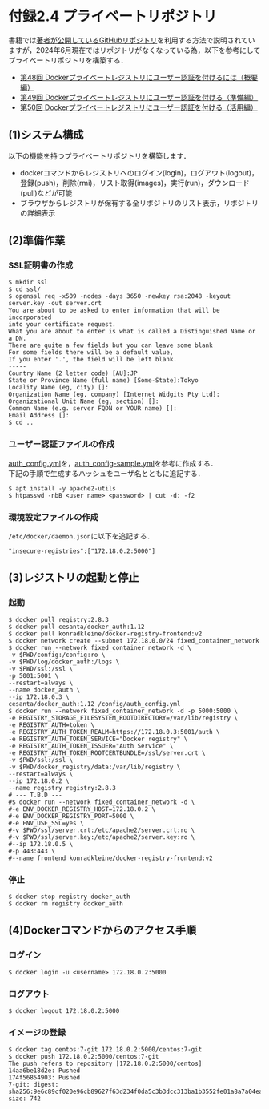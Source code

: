 # 付録2.4 プライベートリポジトリ

書籍では[著者が公開しているGitHubリポジトリ](https://github.com/takara9/registry)を利用する方法で説明されていますが，2024年6月現在ではリポジトリがなくなっている為，以下を参考にしてプライベートリポジトリを構築する．

- [第48回 Dockerプライベートレジストリにユーザー認証を付けるには（概要編）](https://www.itmedia.co.jp/enterprise/articles/1709/25/news017.html)
- [第49回 Dockerプライベートレジストリにユーザー認証を付ける（準備編）](https://www.itmedia.co.jp/enterprise/articles/1710/02/news018.html)
- [第50回 Dockerプライベートレジストリにユーザー認証を付ける（活用編）](https://www.itmedia.co.jp/enterprise/articles/1710/16/news016.html)

## (1)システム構成

以下の機能を持つプライベートリポジトリを構築します．

- dockerコマンドからレジストリへのログイン(login)，ログアウト(logout)，登録(push)，削除(rmi)，リスト取得(images)，実行(run)，ダウンロード(pull)などが可能
- ブラウザからレジストリが保有する全リポジトリのリスト表示，リポジトリの詳細表示

## (2)準備作業

### SSL証明書の作成

```
$ mkdir ssl
$ cd ssl/
$ openssl req -x509 -nodes -days 3650 -newkey rsa:2048 -keyout server.key -out server.crt
You are about to be asked to enter information that will be incorporated
into your certificate request.
What you are about to enter is what is called a Distinguished Name or a DN.
There are quite a few fields but you can leave some blank
For some fields there will be a default value,
If you enter '.', the field will be left blank.
-----
Country Name (2 letter code) [AU]:JP
State or Province Name (full name) [Some-State]:Tokyo
Locality Name (eg, city) []:
Organization Name (eg, company) [Internet Widgits Pty Ltd]:
Organizational Unit Name (eg, section) []:
Common Name (e.g. server FQDN or YOUR name) []:
Email Address []:
$ cd ..
```

### ユーザー認証ファイルの作成

[auth_config.yml](./config/auth_config.yml)を，[auth_config-sample.yml](./config/auth_config-sample.yml)を参考に作成する．  
下記の手順で生成するハッシュをユーザ名とともに追記する．

```
$ apt install -y apache2-utils
$ htpasswd -nbB <user name> <password> | cut -d: -f2
```

### 環境設定ファイルの作成

`/etc/docker/daemon.json`に以下を追記する．

```
"insecure-registries":["172.18.0.2:5000"]
```

## (3)レジストリの起動と停止

### 起動
```
$ docker pull registry:2.8.3
$ docker pull cesanta/docker_auth:1.12
$ docker pull konradkleine/docker-registry-frontend:v2
$ docker network create --subnet 172.18.0.0/24 fixed_container_network
$ docker run --network fixed_container_network -d \
-v $PWD/config:/config:ro \
-v $PWD/log/docker_auth:/logs \
-v $PWD/ssl:/ssl \
-p 5001:5001 \
--restart=always \
--name docker_auth \
--ip 172.18.0.3 \
cesanta/docker_auth:1.12 /config/auth_config.yml
$ docker run --network fixed_container_network -d -p 5000:5000 \
-e REGISTRY_STORAGE_FILESYSTEM_ROOTDIRECTORY=/var/lib/registry \
-e REGISTRY_AUTH=token \
-e REGISTRY_AUTH_TOKEN_REALM=https://172.18.0.3:5001/auth \
-e REGISTRY_AUTH_TOKEN_SERVICE="Docker registry" \
-e REGISTRY_AUTH_TOKEN_ISSUER="Auth Service" \
-e REGISTRY_AUTH_TOKEN_ROOTCERTBUNDLE=/ssl/server.crt \
-v $PWD/ssl:/ssl \
-v $PWD/docker_registry/data:/var/lib/registry \
--restart=always \
--ip 172.18.0.2 \
--name registry registry:2.8.3
# --- T.B.D ---
#$ docker run --network fixed_container_network -d \
#-e ENV_DOCKER_REGISTRY_HOST=172.18.0.2 \
#-e ENV_DOCKER_REGISTRY_PORT=5000 \
#-e ENV_USE_SSL=yes \
#-v $PWD/ssl/server.crt:/etc/apache2/server.crt:ro \
#-v $PWD/ssl/server.key:/etc/apache2/server.key:ro \
#--ip 172.18.0.5 \
#-p 443:443 \
#--name frontend konradkleine/docker-registry-frontend:v2
```

### 停止

```
$ docker stop registry docker_auth
$ docker rm registry docker_auth
```

## (4)Dockerコマンドからのアクセス手順

### ログイン

```
$ docker login -u <username> 172.18.0.2:5000
```

### ログアウト

```
$ docker logout 172.18.0.2:5000
```

### イメージの登録

```
$ docker tag centos:7-git 172.18.0.2:5000/centos:7-git
$ docker push 172.18.0.2:5000/centos:7-git
The push refers to repository [172.18.0.2:5000/centos]
14aa6be18d2e: Pushed
174f56854903: Pushed
7-git: digest: sha256:9e6c89cf020e96cb89627f63d234f0da5c3b3dcc313ba1b3552fe01a8a7a04ea size: 742
```
